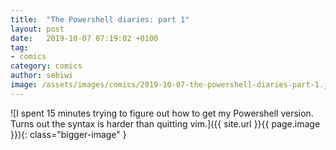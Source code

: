 ```yaml
---
title:  "The Powershell diaries: part 1"
layout: post
date:   2019-10-07 07:19:02 +0100
tag:
- comics
category: comics
author: sebiwi
image: /assets/images/comics/2019-10-07-the-powershell-diaries-part-1.jpg
---
```


![I spent 15 minutes trying to figure out how to get my Powershell version. Turns out the syntax is harder than quitting vim.]({{ site.url }}{{ page.image }}){: class="bigger-image" }
